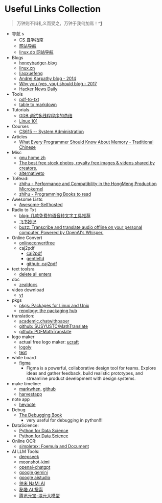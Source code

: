 # Useful Links Collection

> 万钟则不辩礼义而受之，万钟于我何加焉！^[1]

[1]: https://www.gushiwen.cn/mingju/juv_ed7aff127669.aspx

- 导航 s
  - [CS 自学指南](https://csdiy.wiki/)
  - [网站导航](https://123.topstip.com/)
  - [linux.do 网站导航](https://linux.do/)
- Blogs
  - [honeybadger-blog](https://www.honeybadger.io/blog/)
  - [linux.cn](https://linux.cn/)
  - [liaoxuefeng](https://liaoxuefeng.com/)
  - [Andrej Karpathy blog - 2014](https://karpathy.github.io/)
  - [Why you (yes, you) should blog - 2017](https://medium.com/@racheltho/why-you-yes-you-should-blog-7d2544ac1045)
  - [Hacker News Daily](https://www.daemonology.net/hn-daily/)
- Tools
  - [pdf-to-txt](https://www.freeconvert.com/pdf-to-txt)
  - [table to markdown](https://tabletomarkdown.com/)
- Tutorials
  - [GDB 调试多线程程序的总结](https://www.cnblogs.com/WindSun/p/12785322.html)
  - [Linux 101](https://101.lug.ustc.edu.cn/)
- Courses
  - [CS615 -- System Administration](https://stevens.netmeister.org/615/)
- Articles
  - [What Every Programmer Should Know About Memory - Traditional Chinese](https://sysprog21.github.io/cpumemory-zhtw/)
- Misc
  - [gnu home zh](https://www.gnu.org/home.zh-cn.html)
  - [The best free stock photos, royalty free images &amp; videos shared by creators.](https://www.pexels.com/)
  - [alternativeto](https://alternativeto.net/)
- ToRead:
  - [zhihu - Performance and Compatibility in the HongMeng Production Microkernel](https://zhuanlan.zhihu.com/p/711433679)
  - [zhihu - Programming Books to read](https://www.zhihu.com/question/50408698/answer/2997610936)
- Awesome Lists:
  - [Awesome-Selfhosted](https://awesome-selfhosted.net/#)
- Radio to Txt
  - [blog: 几款免费的语音转文字工具推荐](https://www.bilibili.com/opus/748040117536423974)
  - [飞书妙记](https://www.feishu.cn/product/minutes)
  - [buzz: Transcribe and translate audio offline on your personal computer. Powered by OpenAI&#39;s Whisper.](https://github.com/chidiwilliams/buzz)
- Online Convert
  - [onlineconvertfree](https://onlineconvertfree.com/)
  - caj2pdf
    - [caj2pdf](https://caj2pdf.cn/)
    - [gentleltd](https://caj.gentleltd.cn/en)
    - [github: caj2pdf](https://github.com/caj2pdf/caj2pdf)
- text toolsra
  - [delete all enters](https://uutool.cn/nl-trim-all/)
- doc
  - [zealdocs](https://zealdocs.org/)
- video download
  - [yt](https://yt5s.biz/enxj101/)
- pkgs
  - [pkgs: Packages for Linux and Unix](https://pkgs.org/)
  - [repology: the packaging hub](https://repology.org/)
- translation:
  - [academic.chatwithpaper](https://academic.chatwithpaper.org/)
  - [github: SUSYUSTC/MathTranslate](https://github.com/SUSYUSTC/MathTranslate)
  - [github: PDFMathTranslate](https://github.com/Byaidu/PDFMathTranslate)
- logo maker
  - actual free logo maker: [ucraft](https://www.ucraft.com/ai-logo-generator/app)
  - [logoly](https://www.logoly.pro/)
  - [text](https://logom8.com/)
- white board
  - [figma](https://www.figma.com/design/)
    - Figma is a powerful, collaborative design tool for teams. Explore ideas and gather feedback, build realistic prototypes, and streamline product development with design systems.
- make timeline:
  - [markwhen](https://markwhen.com/), [github](https://github.com/mark-when/markwhen)
  - [harvestapp](https://abc302.harvestapp.com/time)
- note app
  - [heynote](https://heynote.com/)
- Debug
  - [The Debugging Book](https://www.debuggingbook.org/)
    - very useful for debugging in python!!!
- DataScience:
  - [Python for Data Science](https://byuidatascience.github.io/python4ds/)
  - [Python for Data Science](https://aeturrell.github.io/python4DS/welcome.html)
- Online OCR:
  - [simpletex: Foemula and Document](https://simpletex.net/)
- AI LLM Tools:
  - [deepseek](https://chat.deepseek.com/)
  - [moonshot-kimi](https://kimi.moonshot.cn/)
  - [openai-chatgpt](https://chatgpt.com/)
  - [google gemini](https://gemini.google.com/app)
  - [google aistudio](https://aistudio.google.com/)
  - [纳米 NaMi AI](https://www.n.cn/)
  - [秘塔 AI 搜索](https://metaso.cn/)
  - [腾讯元宝-混元大模型](https://yuanbao.tencent.com/)
